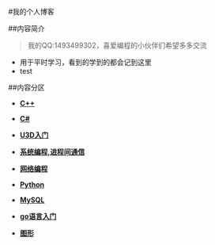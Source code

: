 #我的个人博客

##内容简介

> 我的QQ:1493499302，喜爱编程的小伙伴们希望多多交流



* 用于平时学习，看到的学到的都会记到这里
* test


##内容分区

* [**C++**](c++/index.md)

* [**C#**](./CS/index.md)

* [**U3D入门**](./U3D/index.md)

* [**系统编程,进程间通信**](./系统编程/linux.md)

* [**网络编程**](./网络编程/linux.md)

* [**Python**](./python/index.md)

* [**MySQL**](./mysql/index.md)

* [**go语言入门**](./golang/index.md)

* [**图形**](cg/index.md)
